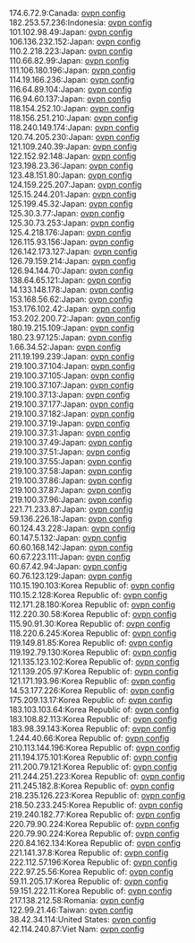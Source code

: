 174.6.72.9:Canada: [ovpn config](vpn/174_6_72_9.ovpn)  
182.253.57.236:Indonesia: [ovpn config](vpn/182_253_57_236.ovpn)  
101.102.98.49:Japan: [ovpn config](vpn/101_102_98_49.ovpn)  
106.136.232.152:Japan: [ovpn config](vpn/106_136_232_152.ovpn)  
110.2.218.223:Japan: [ovpn config](vpn/110_2_218_223.ovpn)  
110.66.82.99:Japan: [ovpn config](vpn/110_66_82_99.ovpn)  
111.106.180.196:Japan: [ovpn config](vpn/111_106_180_196.ovpn)  
114.19.166.236:Japan: [ovpn config](vpn/114_19_166_236.ovpn)  
116.64.89.104:Japan: [ovpn config](vpn/116_64_89_104.ovpn)  
116.94.60.137:Japan: [ovpn config](vpn/116_94_60_137.ovpn)  
118.154.252.10:Japan: [ovpn config](vpn/118_154_252_10.ovpn)  
118.156.251.210:Japan: [ovpn config](vpn/118_156_251_210.ovpn)  
118.240.149.174:Japan: [ovpn config](vpn/118_240_149_174.ovpn)  
120.74.205.230:Japan: [ovpn config](vpn/120_74_205_230.ovpn)  
121.109.240.39:Japan: [ovpn config](vpn/121_109_240_39.ovpn)  
122.152.92.148:Japan: [ovpn config](vpn/122_152_92_148.ovpn)  
123.198.23.36:Japan: [ovpn config](vpn/123_198_23_36.ovpn)  
123.48.151.80:Japan: [ovpn config](vpn/123_48_151_80.ovpn)  
124.159.225.207:Japan: [ovpn config](vpn/124_159_225_207.ovpn)  
125.15.244.201:Japan: [ovpn config](vpn/125_15_244_201.ovpn)  
125.199.45.32:Japan: [ovpn config](vpn/125_199_45_32.ovpn)  
125.30.3.77:Japan: [ovpn config](vpn/125_30_3_77.ovpn)  
125.30.73.253:Japan: [ovpn config](vpn/125_30_73_253.ovpn)  
125.4.218.176:Japan: [ovpn config](vpn/125_4_218_176.ovpn)  
126.115.93.156:Japan: [ovpn config](vpn/126_115_93_156.ovpn)  
126.142.173.127:Japan: [ovpn config](vpn/126_142_173_127.ovpn)  
126.79.159.214:Japan: [ovpn config](vpn/126_79_159_214.ovpn)  
126.94.144.70:Japan: [ovpn config](vpn/126_94_144_70.ovpn)  
138.64.65.121:Japan: [ovpn config](vpn/138_64_65_121.ovpn)  
14.133.148.178:Japan: [ovpn config](vpn/14_133_148_178.ovpn)  
153.168.56.62:Japan: [ovpn config](vpn/153_168_56_62.ovpn)  
153.176.102.42:Japan: [ovpn config](vpn/153_176_102_42.ovpn)  
153.202.200.72:Japan: [ovpn config](vpn/153_202_200_72.ovpn)  
180.19.215.109:Japan: [ovpn config](vpn/180_19_215_109.ovpn)  
180.23.97.125:Japan: [ovpn config](vpn/180_23_97_125.ovpn)  
1.66.34.52:Japan: [ovpn config](vpn/1_66_34_52.ovpn)  
211.19.199.239:Japan: [ovpn config](vpn/211_19_199_239.ovpn)  
219.100.37.104:Japan: [ovpn config](vpn/219_100_37_104.ovpn)  
219.100.37.105:Japan: [ovpn config](vpn/219_100_37_105.ovpn)  
219.100.37.107:Japan: [ovpn config](vpn/219_100_37_107.ovpn)  
219.100.37.13:Japan: [ovpn config](vpn/219_100_37_13.ovpn)  
219.100.37.177:Japan: [ovpn config](vpn/219_100_37_177.ovpn)  
219.100.37.182:Japan: [ovpn config](vpn/219_100_37_182.ovpn)  
219.100.37.19:Japan: [ovpn config](vpn/219_100_37_19.ovpn)  
219.100.37.31:Japan: [ovpn config](vpn/219_100_37_31.ovpn)  
219.100.37.49:Japan: [ovpn config](vpn/219_100_37_49.ovpn)  
219.100.37.51:Japan: [ovpn config](vpn/219_100_37_51.ovpn)  
219.100.37.55:Japan: [ovpn config](vpn/219_100_37_55.ovpn)  
219.100.37.58:Japan: [ovpn config](vpn/219_100_37_58.ovpn)  
219.100.37.86:Japan: [ovpn config](vpn/219_100_37_86.ovpn)  
219.100.37.87:Japan: [ovpn config](vpn/219_100_37_87.ovpn)  
219.100.37.96:Japan: [ovpn config](vpn/219_100_37_96.ovpn)  
221.71.233.87:Japan: [ovpn config](vpn/221_71_233_87.ovpn)  
59.136.226.18:Japan: [ovpn config](vpn/59_136_226_18.ovpn)  
60.124.43.228:Japan: [ovpn config](vpn/60_124_43_228.ovpn)  
60.147.5.132:Japan: [ovpn config](vpn/60_147_5_132.ovpn)  
60.60.168.142:Japan: [ovpn config](vpn/60_60_168_142.ovpn)  
60.67.223.111:Japan: [ovpn config](vpn/60_67_223_111.ovpn)  
60.67.42.94:Japan: [ovpn config](vpn/60_67_42_94.ovpn)  
60.76.123.129:Japan: [ovpn config](vpn/60_76_123_129.ovpn)  
110.15.190.103:Korea Republic of: [ovpn config](vpn/110_15_190_103.ovpn)  
110.15.2.128:Korea Republic of: [ovpn config](vpn/110_15_2_128.ovpn)  
112.171.28.180:Korea Republic of: [ovpn config](vpn/112_171_28_180.ovpn)  
112.220.30.58:Korea Republic of: [ovpn config](vpn/112_220_30_58.ovpn)  
115.90.91.30:Korea Republic of: [ovpn config](vpn/115_90_91_30.ovpn)  
118.220.6.245:Korea Republic of: [ovpn config](vpn/118_220_6_245.ovpn)  
119.149.81.85:Korea Republic of: [ovpn config](vpn/119_149_81_85.ovpn)  
119.192.79.130:Korea Republic of: [ovpn config](vpn/119_192_79_130.ovpn)  
121.135.123.102:Korea Republic of: [ovpn config](vpn/121_135_123_102.ovpn)  
121.139.205.97:Korea Republic of: [ovpn config](vpn/121_139_205_97.ovpn)  
121.171.193.96:Korea Republic of: [ovpn config](vpn/121_171_193_96.ovpn)  
14.53.177.226:Korea Republic of: [ovpn config](vpn/14_53_177_226.ovpn)  
175.209.13.17:Korea Republic of: [ovpn config](vpn/175_209_13_17.ovpn)  
183.103.103.64:Korea Republic of: [ovpn config](vpn/183_103_103_64.ovpn)  
183.108.82.113:Korea Republic of: [ovpn config](vpn/183_108_82_113.ovpn)  
183.98.39.143:Korea Republic of: [ovpn config](vpn/183_98_39_143.ovpn)  
1.244.40.66:Korea Republic of: [ovpn config](vpn/1_244_40_66.ovpn)  
210.113.144.196:Korea Republic of: [ovpn config](vpn/210_113_144_196.ovpn)  
211.194.175.101:Korea Republic of: [ovpn config](vpn/211_194_175_101.ovpn)  
211.200.79.121:Korea Republic of: [ovpn config](vpn/211_200_79_121.ovpn)  
211.244.251.223:Korea Republic of: [ovpn config](vpn/211_244_251_223.ovpn)  
211.245.182.8:Korea Republic of: [ovpn config](vpn/211_245_182_8.ovpn)  
218.235.126.223:Korea Republic of: [ovpn config](vpn/218_235_126_223.ovpn)  
218.50.233.245:Korea Republic of: [ovpn config](vpn/218_50_233_245.ovpn)  
219.240.182.77:Korea Republic of: [ovpn config](vpn/219_240_182_77.ovpn)  
220.79.90.224:Korea Republic of: [ovpn config](vpn/220_79_90_224.ovpn)  
220.79.90.224:Korea Republic of: [ovpn config](vpn/220_79_90_224.ovpn)  
220.84.162.134:Korea Republic of: [ovpn config](vpn/220_84_162_134.ovpn)  
221.141.37.8:Korea Republic of: [ovpn config](vpn/221_141_37_8.ovpn)  
222.112.57.196:Korea Republic of: [ovpn config](vpn/222_112_57_196.ovpn)  
222.97.25.56:Korea Republic of: [ovpn config](vpn/222_97_25_56.ovpn)  
59.11.205.17:Korea Republic of: [ovpn config](vpn/59_11_205_17.ovpn)  
59.151.222.11:Korea Republic of: [ovpn config](vpn/59_151_222_11.ovpn)  
217.138.212.58:Romania: [ovpn config](vpn/217_138_212_58.ovpn)  
122.99.21.46:Taiwan: [ovpn config](vpn/122_99_21_46.ovpn)  
38.42.34.114:United States: [ovpn config](vpn/38_42_34_114.ovpn)  
42.114.240.87:Viet Nam: [ovpn config](vpn/42_114_240_87.ovpn)  
